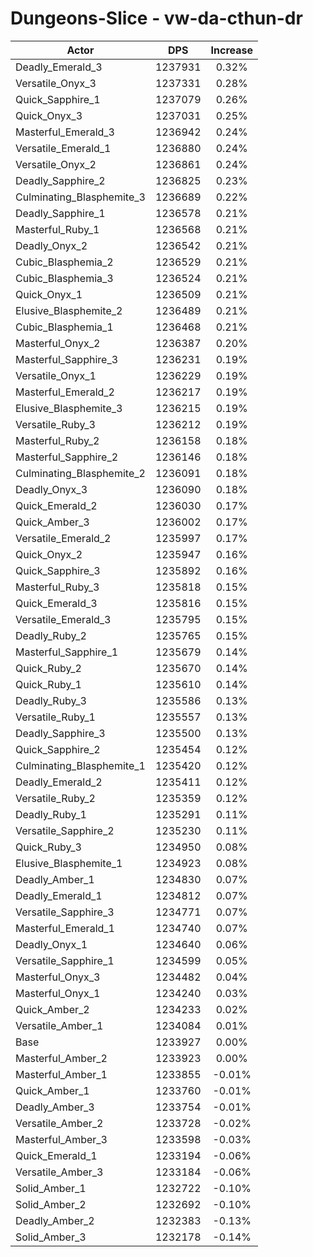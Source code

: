 # Dungeons-Slice - vw-da-cthun-dr
| Actor | DPS | Increase |
|---|:---:|:---:|
|Deadly_Emerald_3|1237931|0.32%|
|Versatile_Onyx_3|1237331|0.28%|
|Quick_Sapphire_1|1237079|0.26%|
|Quick_Onyx_3|1237031|0.25%|
|Masterful_Emerald_3|1236942|0.24%|
|Versatile_Emerald_1|1236880|0.24%|
|Versatile_Onyx_2|1236861|0.24%|
|Deadly_Sapphire_2|1236825|0.23%|
|Culminating_Blasphemite_3|1236689|0.22%|
|Deadly_Sapphire_1|1236578|0.21%|
|Masterful_Ruby_1|1236568|0.21%|
|Deadly_Onyx_2|1236542|0.21%|
|Cubic_Blasphemia_2|1236529|0.21%|
|Cubic_Blasphemia_3|1236524|0.21%|
|Quick_Onyx_1|1236509|0.21%|
|Elusive_Blasphemite_2|1236489|0.21%|
|Cubic_Blasphemia_1|1236468|0.21%|
|Masterful_Onyx_2|1236387|0.20%|
|Masterful_Sapphire_3|1236231|0.19%|
|Versatile_Onyx_1|1236229|0.19%|
|Masterful_Emerald_2|1236217|0.19%|
|Elusive_Blasphemite_3|1236215|0.19%|
|Versatile_Ruby_3|1236212|0.19%|
|Masterful_Ruby_2|1236158|0.18%|
|Masterful_Sapphire_2|1236146|0.18%|
|Culminating_Blasphemite_2|1236091|0.18%|
|Deadly_Onyx_3|1236090|0.18%|
|Quick_Emerald_2|1236030|0.17%|
|Quick_Amber_3|1236002|0.17%|
|Versatile_Emerald_2|1235997|0.17%|
|Quick_Onyx_2|1235947|0.16%|
|Quick_Sapphire_3|1235892|0.16%|
|Masterful_Ruby_3|1235818|0.15%|
|Quick_Emerald_3|1235816|0.15%|
|Versatile_Emerald_3|1235795|0.15%|
|Deadly_Ruby_2|1235765|0.15%|
|Masterful_Sapphire_1|1235679|0.14%|
|Quick_Ruby_2|1235670|0.14%|
|Quick_Ruby_1|1235610|0.14%|
|Deadly_Ruby_3|1235586|0.13%|
|Versatile_Ruby_1|1235557|0.13%|
|Deadly_Sapphire_3|1235500|0.13%|
|Quick_Sapphire_2|1235454|0.12%|
|Culminating_Blasphemite_1|1235420|0.12%|
|Deadly_Emerald_2|1235411|0.12%|
|Versatile_Ruby_2|1235359|0.12%|
|Deadly_Ruby_1|1235291|0.11%|
|Versatile_Sapphire_2|1235230|0.11%|
|Quick_Ruby_3|1234950|0.08%|
|Elusive_Blasphemite_1|1234923|0.08%|
|Deadly_Amber_1|1234830|0.07%|
|Deadly_Emerald_1|1234812|0.07%|
|Versatile_Sapphire_3|1234771|0.07%|
|Masterful_Emerald_1|1234740|0.07%|
|Deadly_Onyx_1|1234640|0.06%|
|Versatile_Sapphire_1|1234599|0.05%|
|Masterful_Onyx_3|1234482|0.04%|
|Masterful_Onyx_1|1234240|0.03%|
|Quick_Amber_2|1234233|0.02%|
|Versatile_Amber_1|1234084|0.01%|
|Base|1233927|0.00%|
|Masterful_Amber_2|1233923|0.00%|
|Masterful_Amber_1|1233855|-0.01%|
|Quick_Amber_1|1233760|-0.01%|
|Deadly_Amber_3|1233754|-0.01%|
|Versatile_Amber_2|1233728|-0.02%|
|Masterful_Amber_3|1233598|-0.03%|
|Quick_Emerald_1|1233194|-0.06%|
|Versatile_Amber_3|1233184|-0.06%|
|Solid_Amber_1|1232722|-0.10%|
|Solid_Amber_2|1232692|-0.10%|
|Deadly_Amber_2|1232383|-0.13%|
|Solid_Amber_3|1232178|-0.14%|
